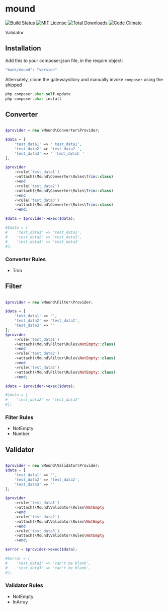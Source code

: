 # mound

[![Build Status](https://travis-ci.org/su-mi-lab/mound.svg?branch=master)](https://travis-ci.org/su-mi-lab/mound)
[![MIT License](http://img.shields.io/badge/license-MIT-blue.svg?style=flat)](LICENSE)
[![Total Downloads](https://poser.pugx.org/bank/mound/downloads)](https://packagist.org/packages/mound/mound-db)
[![Code Climate](https://codeclimate.com/github/su-mi-lab/mound/badges/gpa.svg)](https://codeclimate.com/github/su-mi-lab/mound)

Validator

## Installation

Add this to your composer.json file, in the require object:

```php
"bank/mound": "version"
```

Alternately, clone the gatewaysitory and manually invoke `composer` using the shipped

```php
php composer.phar self-update
php composer.phar install
```

## Converter


```php

$provider = new \Mound\Converter\Provider;

$data = [
    'test_data1' => ' test_data1',
    'test_data2' => 'test_data2 ',
    'test_data3' => '　test_data3　'
];

$provider
    ->rule('test_data1')
    ->attach(\Mound\Converter\Rules\Trim::class)
    ->end
    ->rule('test_data2')
    ->attach(\Mound\Converter\Rules\Trim::class)
    ->end
    ->rule('test_data3')
    ->attach(\Mound\Converter\Rules\Trim::class)
    ->end;

$data = $provider->exec($data);

#$data = [
#    'test_data1' => 'test_data1',
#    'test_data2' => 'test_data2',
#    'test_data3' => 'test_data3'
#];

```

### Converter Rules
* Trim

## Filter

```php

$provider = new \Mound\Filter\Provider;

$data = [
    'test_data1' => '',
    'test_data2' => 'test_data2',
    'test_data3' => ''
];
$provider
    ->rule('test_data1')
    ->attach(\Mound\Filter\Rules\NotEmpty::class)
    ->end
    ->rule('test_data2')
    ->attach(\Mound\Filter\Rules\NotEmpty::class)
    ->end
    ->rule('test_data3')
    ->attach(\Mound\Filter\Rules\NotEmpty::class)
    ->end;

$data = $provider->exec($data);

#$data = [
#    'test_data2' => 'test_data2'
#];

```

### Filter Rules
* NotEmpty
* Number

## Validator

```php

$provider = new \Mound\Validator\Provider;
$data = [
    'test_data1' => '',
    'test_data2' => 'test_data2',
    'test_data3' => ''
];

$provider
    ->rule('test_data1')
    ->attach(\Mound\Validator\Rules\NotEmpty
    ->end
    ->rule('test_data2')
    ->attach(\Mound\Validator\Rules\NotEmpty
    ->end
    ->rule('test_data3')
    ->attach(\Mound\Validator\Rules\NotEmpty
    ->end;

$error = $provider->exec($data);

#$error = [
#    'test_data1' => 'can't be blank',
#    'test_data3' => 'can't be blank',
#];

```

### Validator Rules
* NotEmpty
* InArray
